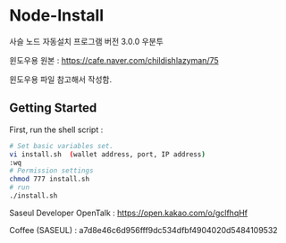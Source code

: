# Node-Install
사슬 노드 자동설치 프로그램 버전 3.0.0 우분투

윈도우용 원본 : https://cafe.naver.com/childishlazyman/75

윈도우용 파일 참고해서 작성함.


## Getting Started

First, run the shell script :

```bash
# Set basic variables set.
vi install.sh  (wallet address, port, IP address)
:wq
# Permission settings
chmod 777 install.sh
# run
./install.sh
```




Saseul Developer OpenTalk : https://open.kakao.com/o/gclfhqHf

Coffee (SASEUL) : a7d8e46c6d956fff9dc534dfbf4904020d5484109532
